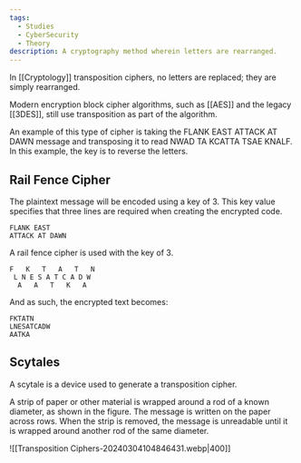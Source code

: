 ```yaml
---
tags:
  - Studies
  - CyberSecurity
  - Theory
description: A cryptography method wherein letters are rearranged.
---
```

In [[Cryptology]] transposition ciphers, no letters are replaced; they are simply rearranged. 

Modern encryption block cipher algorithms, such as [[AES]] and the legacy [[3DES]], still use transposition as part of the algorithm.

An example of this type of cipher is taking the FLANK EAST ATTACK AT DAWN message and transposing it to read NWAD TA KCATTA TSAE KNALF. In this example, the key is to reverse the letters.

## Rail Fence Cipher

The plaintext message will be encoded using a key of 3. This key value specifies that three lines are required when creating the encrypted code.

```
FLANK EAST
ATTACK AT DAWN
```

A rail fence cipher is used with the key of 3.

```
F   K   T   A   T   N
 L N E S A T C A D W 
  A   A   T   K   A
```

And as such, the encrypted text becomes:

```
FKTATN
LNESATCADW
AATKA
```

## Scytales

A scytale is a device used to generate a transposition cipher. 

A strip of paper or other material is wrapped around a rod of a known diameter, as shown in the figure. The message is written on the paper across rows. When the strip is removed, the message is unreadable until it is wrapped around another rod of the same diameter.

![[Transposition Ciphers-20240304104846431.webp|400]]